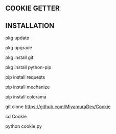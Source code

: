 ## COOKIE GETTER 

## INSTALLATION 

pkg update

pkg upgrade

pkg install git

pkg install python-pip

pip install requests

pip install mechanize

pip install colorama

git clone https://github.com/MiyamuraDev/Cookie

cd Cookie

python cookie.py
